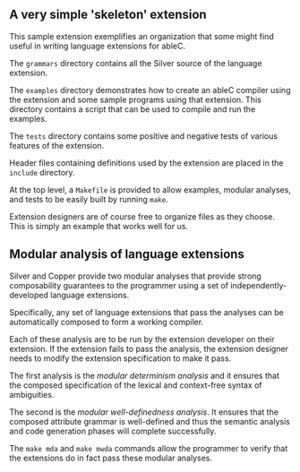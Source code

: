 ## A very simple 'skeleton' extension

This sample extension exemplifies an organization that some might
find useful in writing language extensions for ableC.

The `grammars` directory contains all the Silver source of the
language extension.

The `examples` directory demonstrates how to create an ableC compiler
using the extension and some sample programs using that extension.
This directory contains a script that can be used to compile and
run the examples.

The `tests` directory contains some positive and negative tests of
various features of the extension.  

Header files containing definitions used by the extension are placed
in the `include` directory.  

At the top level, a `Makefile` is provided to allow examples,
modular analyses, and tests to be easily built by running `make`.

Extension designers are of course free to organize files as they
choose.  This is simply an example that works well for us.

## Modular analysis of language extensions

Silver and Copper provide two modular analyses that provide strong
composability guarantees to the programmer using a set of
independently-developed language extensions.

Specifically, any set of language extensions that pass the analyses
can be automatically composed to form a working compiler.

Each of these analysis are to be run by the extension developer on
their extension.  If the extension fails to pass the analysis, the
extension designer needs to modify the extension specification to make
it pass.

The first analysis is the *modular determinism analysis* and it
ensures that the composed specification of the lexical and
context-free syntax of ambiguities.

The second is the *modular well-definedness analysis*.  It ensures
that the composed attribute grammar is well-defined and thus the
semantic analysis and code generation phases will complete
successfully.

The `make mda` and `make mwda` commands allow the programmer to verify
that the extensions do in fact pass these modular analyses.

